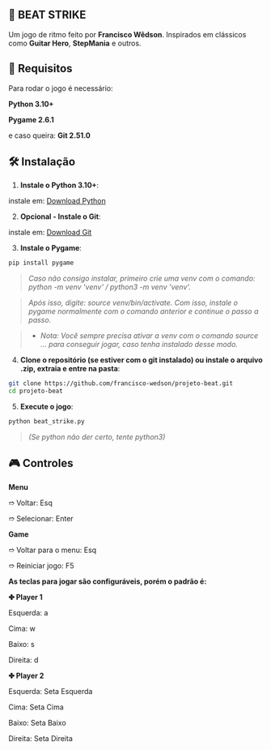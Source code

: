 ## 🎵 BEAT STRIKE

Um jogo de ritmo feito por **Francisco Wêdson**.
Inspirados em clássicos como **Guitar Hero**, **StepMania** e outros.


## 🚀 Requisitos
Para rodar o jogo é necessário:

**Python 3.10+**

**Pygame 2.6.1**

e caso queira:
**Git 2.51.0**

## 🛠️ Instalação
1. **Instale o Python 3.10+**:

  instale em: [Download Python](https://www.python.org/downloads)

2. **Opcional - Instale o Git**:

  instale em: [Download Git](https://git-scm.com/downloads)

3. **Instale o Pygame**:
  ```bash
  pip install pygame
  ```
> _Caso não consigo instalar, primeiro crie uma venv com o comando: python -m venv 'venv' / python3 -m venv 'venv'._

>  _Após isso, digite: source venv/bin/activate. Com isso, instale o pygame normalmente com o comando anterior e continue o passo a passo._

>  - _Nota: Você sempre precisa ativar a venv com o comando source ... para conseguir jogar, caso tenha instalado desse modo._

4. **Clone o repositório (se estiver com o git instalado) ou instale o arquivo .zip, extraia e entre na pasta**:
```bash
git clone https://github.com/francisco-wedson/projeto-beat.git
cd projeto-beat
```
5. **Execute o jogo**:
```bash
python beat_strike.py
```
> *(Se python não der certo, tente python3)*

## 🎮 Controles
**Menu**

➱ Voltar: Esq

➱ Selecionar: Enter

**Game**

➱ Voltar para o menu: Esq

➱ Reiniciar jogo: F5

**As teclas para jogar são configuráveis, porém o padrão é:**

**✤ Player 1**

Esquerda: a

Cima: w

Baixo: s

Direita: d

**✤ Player 2**

Esquerda: Seta Esquerda

Cima: Seta Cima

Baixo: Seta Baixo

Direita: Seta Direita
